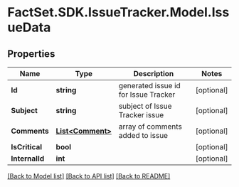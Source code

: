 # FactSet.SDK.IssueTracker.Model.IssueData

## Properties

Name | Type | Description | Notes
------------ | ------------- | ------------- | -------------
**Id** | **string** | generated issue id for Issue Tracker | [optional] 
**Subject** | **string** | subject of Issue Tracker issue | [optional] 
**Comments** | [**List&lt;Comment&gt;**](Comment.md) | array of comments added to issue | [optional] 
**IsCritical** | **bool** |  | [optional] 
**InternalId** | **int** |  | [optional] 

[[Back to Model list]](../README.md#documentation-for-models) [[Back to API list]](../README.md#documentation-for-api-endpoints) [[Back to README]](../README.md)

